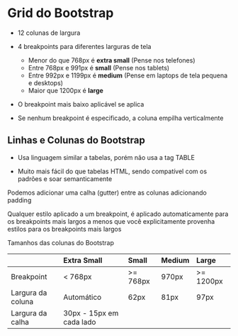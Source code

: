 Grid do Bootstrap
===============

* 12 colunas de largura

* 4 breakpoints para diferentes larguras de tela
    + Menor do que 768px é **extra small** (Pense nos telefones)
    + Entre 768px e 991px é **small** (Pense nos tablets)
    + Entre 992px e 1199px é **medium** (Pense em laptops de tela pequena e desktops)
    + Maior que 1200px é **large**

* O breakpoint mais baixo aplicável se aplica

* Se nenhum breakpoint é especificado, a coluna empilha verticalmente

Linhas e Colunas do Bootstrap
-----------------------------

* Usa linguagem similar a tabelas, porém não usa a tag TABLE

* Muito mais fácil do que tabelas HTML, sendo compatível com os padrões e soar semanticamente


Podemos adicionar uma calha (gutter) entre as colunas adicionando padding

Qualquer estilo aplicado a um breakpoint, é aplicado automaticamente para os breakpoints mais largos a menos que você explicitamente provenha estilos para os breakpoints mais largos

Tamanhos das colunas do Bootstrap

|                   | Extra Small | Small     | Medium    | Large      |
| :-------------    | :---------- | :-------- | :-------- | :--------- |
| Breakpoint        | < 768px     | >= 768px  | 970px     | >= 1200px  |
| Largura da coluna | Automático  | 62px      | 81px      | 97px       |
| Largura da calha  |             30px - 15px em cada lado
